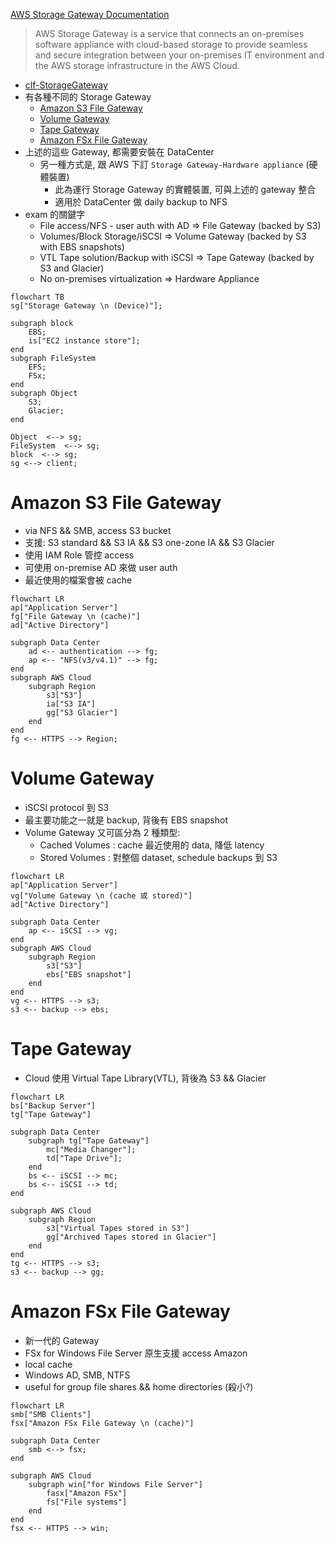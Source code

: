 
[AWS Storage Gateway Documentation](https://docs.aws.amazon.com/en_us/storagegateway/?id=docs_gateway)

> AWS Storage Gateway is a service that connects an on-premises software appliance with cloud-based storage to provide seamless and secure integration between your on-premises IT environment and the AWS storage infrastructure in the AWS Cloud.

- [clf-StorageGateway](./cert-CLF_C01.md#storage-gateway)
- 有各種不同的 Storage Gateway
    - [Amazon S3 File Gateway](https://docs.aws.amazon.com/filegateway/latest/files3/what-is-file-s3.html)
    - [Volume Gateway](https://docs.aws.amazon.com/storagegateway/latest/vgw/WhatIsStorageGateway.html)
    - [Tape Gateway](https://docs.aws.amazon.com/storagegateway/latest/tgw/WhatIsStorageGateway.html)
    - [Amazon FSx File Gateway](https://docs.aws.amazon.com/filegateway/latest/filefsxw/what-is-file-fsxw.html)
- 上述的這些 Gateway, 都需要安裝在 DataCenter
    - 另一種方式是, 跟 AWS 下訂 `Storage Gateway-Hardware appliance` (硬體裝置)
        - 此為運行 Storage Gateway 的實體裝置, 可與上述的 gateway 整合
        - 適用於 DataCenter 做 daily backup to NFS
- exam 的關鍵字
    - File access/NFS - user auth with AD => File Gateway (backed by S3)
    - Volumes/Block Storage/iSCSI => Volume Gateway (backed by S3 with EBS snapshots)
    - VTL Tape solution/Backup with iSCSI => Tape Gateway (backed by S3 and Glacier)
    - No on-premises virtualization => Hardware Appliance          

```mermaid
flowchart TB
sg["Storage Gateway \n (Device)"];

subgraph block
    EBS;
    is["EC2 instance store"];
end
subgraph FileSystem
    EFS;
    FSx;
end
subgraph Object
    S3;
    Glacier;
end

Object  <--> sg;
FileSystem  <--> sg;
block  <--> sg;
sg <--> client;
```


# Amazon S3 File Gateway

- via NFS && SMB, access S3 bucket
- 支援: S3 standard && S3 IA && S3 one-zone IA && S3 Glacier
- 使用 IAM Role 管控 access
- 可使用 on-premise AD 來做 user auth
- 最近使用的檔案會被 cache

```mermaid
flowchart LR
ap["Application Server"]
fg["File Gateway \n (cache)"]
ad["Active Directory"]

subgraph Data Center
    ad <-- authentication --> fg;
    ap <-- "NFS(v3/v4.1)" --> fg;
end
subgraph AWS Cloud
    subgraph Region
        s3["S3"]
        ia["S3 IA"]
        gg["S3 Glacier"]
    end
end
fg <-- HTTPS --> Region;
```


# Volume Gateway

- iSCSI protocol 到 S3
- 最主要功能之一就是 backup, 背後有 EBS snapshot
- Volume Gateway 又可區分為 2 種類型:
    - Cached Volumes : cache 最近使用的 data, 降低 latency
    - Stored Volumes : 對整個 dataset, schedule backups 到 S3

```mermaid
flowchart LR
ap["Application Server"]
vg["Volume Gateway \n (cache 或 stored)"]
ad["Active Directory"]

subgraph Data Center
    ap <-- iSCSI --> vg;
end
subgraph AWS Cloud
    subgraph Region
        s3["S3"]
        ebs["EBS snapshot"]
    end
end
vg <-- HTTPS --> s3;
s3 <-- backup --> ebs;
```


# Tape Gateway

- Cloud 使用 Virtual Tape Library(VTL), 背後為 S3 && Glacier

```mermaid
flowchart LR
bs["Backup Server"]
tg["Tape Gateway"]

subgraph Data Center
    subgraph tg["Tape Gateway"]
        mc["Media Changer"];
        td["Tape Drive"];
    end
    bs <-- iSCSI --> mc;
    bs <-- iSCSI --> td;
end

subgraph AWS Cloud
    subgraph Region
        s3["Virtual Tapes stored in S3"]
        gg["Archived Tapes stored in Glacier"]
    end
end
tg <-- HTTPS --> s3;
s3 <-- backup --> gg;
```


# Amazon FSx File Gateway

- 新一代的 Gateway
- FSx for Windows File Server 原生支援 access Amazon
- local cache
- Windows AD, SMB, NTFS
- useful for group file shares && home directories (殺小?)

```mermaid
flowchart LR
smb["SMB Clients"]
fsx["Amazon FSx File Gateway \n (cache)"]

subgraph Data Center
    smb <--> fsx;
end

subgraph AWS Cloud
    subgraph win["for Windows File Server"]
        fasx["Amazon FSx"]
        fs["File systems"]
    end
end
fsx <-- HTTPS --> win;
```
